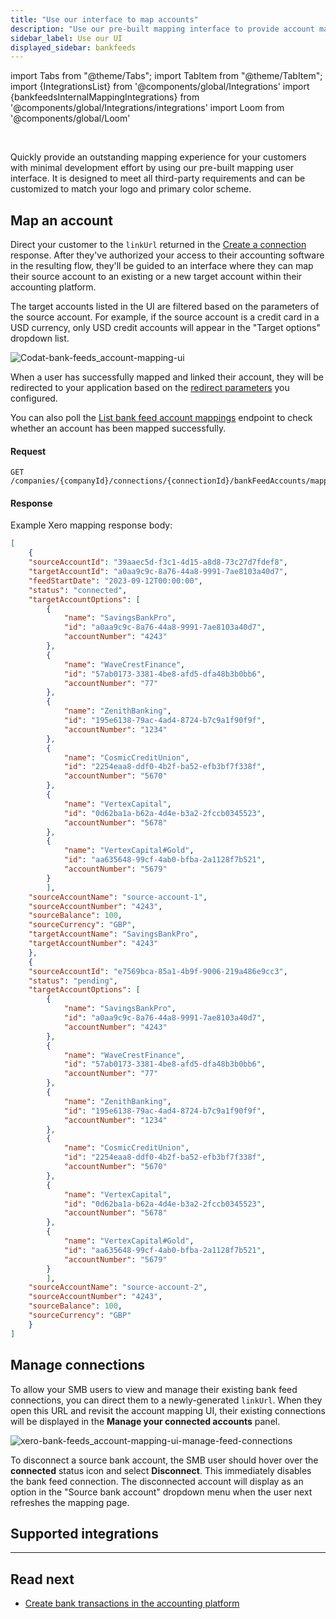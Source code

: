 ```yaml
---
title: "Use our interface to map accounts"
description: "Use our pre-built mapping interface to provide account mapping in your app with minimal development effort"
sidebar_label: Use our UI
displayed_sidebar: bankfeeds
---
```


import Tabs from "@theme/Tabs";
import TabItem from "@theme/TabItem";
import {IntegrationsList} from '@components/global/Integrations'
import {bankfeedsInternalMappingIntegrations} from '@components/global/Integrations/integrations'
import Loom from '@components/global/Loom'

<Loom source="https://www.loom.com/embed/48972835b6e74d199448b794f41b9997" />

<br/>

Quickly provide an outstanding mapping experience for your customers with minimal development effort by using our pre-built mapping user interface. It is designed to meet all third-party requirements and can be customized to match your logo and primary color scheme. 

## Map an account

Direct your customer to the `linkUrl` returned in the [Create a connection](/bank-feeds/create-account#create-a-connection) response. After they've authorized your access to their accounting software in the resulting flow, they'll be guided to an interface where they can map their source account to an existing or a new target account within their accounting platform.

The target accounts listed in the UI are filtered based on the parameters of the source account. For example, if the source account is a credit card in a USD currency, only USD credit accounts will appear in the "Target options" dropdown list.

![Codat-bank-feeds_account-mapping-ui](/img/bank-feeds/mappingUi.png "Codat-provided account mapping UI")

When a user has successfully mapped and linked their account, they will be redirected to your application based on the [redirect parameters](/auth-flow/customize/set-up-redirects) you configured. 

You can also poll the [List bank feed account mappings](/bank-feeds-api#/operations/get-bank-account-mapping) endpoint to check whether an account has been mapped successfully.

<Tabs>

<TabItem value="HTTP" label="HTTP">

#### Request

```http
GET /companies/{companyId}/connections/{connectionId}/bankFeedAccounts/mapping
```

#### Response

Example Xero mapping response body:

```json
[
    {
	"sourceAccountId": "39aaec5d-f3c1-4d15-a8d8-73c27d7fdef8",
	"targetAccountId": "a0aa9c9c-8a76-44a8-9991-7ae8103a40d7",
	"feedStartDate": "2023-09-12T00:00:00",
	"status": "connected",
	"targetAccountOptions": [
		{
			"name": "SavingsBankPro",
			"id": "a0aa9c9c-8a76-44a8-9991-7ae8103a40d7",
			"accountNumber": "4243"
		},
		{
			"name": "WaveCrestFinance",
			"id": "57ab0173-3381-4be8-afd5-dfa48b3b0bb6",
			"accountNumber": "77"
		},
		{
			"name": "ZenithBanking",
			"id": "195e6138-79ac-4ad4-8724-b7c9a1f90f9f",
			"accountNumber": "1234"
		},
		{
			"name": "CosmicCreditUnion",
			"id": "2254eaa8-ddf0-4b2f-ba52-efb3bf7f338f",
			"accountNumber": "5670"
		},
		{
			"name": "VertexCapital",
			"id": "0d62ba1a-b62a-4d4e-b3a2-2fccb0345523",
			"accountNumber": "5678"
		},
		{
			"name": "VertexCapital#Gold",
			"id": "aa635648-99cf-4ab0-bfba-2a1128f7b521",
			"accountNumber": "5679"
		}
		],
	"sourceAccountName": "source-account-1",
	"sourceAccountNumber": "4243",
	"sourceBalance": 100,
	"sourceCurrency": "GBP",
	"targetAccountName": "SavingsBankPro",
	"targetAccountNumber": "4243"
	},
	{
	"sourceAccountId": "e7569bca-85a1-4b9f-9006-219a486e9cc3",
	"status": "pending",
	"targetAccountOptions": [
		{
			"name": "SavingsBankPro",
			"id": "a0aa9c9c-8a76-44a8-9991-7ae8103a40d7",
			"accountNumber": "4243"
		},
		{
			"name": "WaveCrestFinance",
			"id": "57ab0173-3381-4be8-afd5-dfa48b3b0bb6",
			"accountNumber": "77"
		},
		{
			"name": "ZenithBanking",
			"id": "195e6138-79ac-4ad4-8724-b7c9a1f90f9f",
			"accountNumber": "1234"
		},
		{
			"name": "CosmicCreditUnion",
			"id": "2254eaa8-ddf0-4b2f-ba52-efb3bf7f338f",
			"accountNumber": "5670"
		},
		{
			"name": "VertexCapital",
			"id": "0d62ba1a-b62a-4d4e-b3a2-2fccb0345523",
			"accountNumber": "5678"
		},
		{
			"name": "VertexCapital#Gold",
			"id": "aa635648-99cf-4ab0-bfba-2a1128f7b521",
			"accountNumber": "5679"
		}
		],
	"sourceAccountName": "source-account-2",
	"sourceAccountNumber": "4243",
	"sourceBalance": 100,
	"sourceCurrency": "GBP"
	}
]
```

</TabItem >

</Tabs>

## Manage connections

To allow your SMB users to view and manage their existing bank feed connections, you can direct them to a newly-generated `linkUrl`. When they open this URL and revisit the account mapping UI, their existing connections will be displayed in the **Manage your connected accounts** panel.

![xero-bank-feeds_account-mapping-ui-manage-feed-connections](/img/bank-feeds/xero-bank-feeds/xero-bank-feeds_account-mapping-ui-manage-feed-connections.png "Codat-provided account mapping UI showing several connected accounts in the bottom panel.")

To disconnect a source bank account, the SMB user should hover over the **connected** status icon and select **Disconnect**. This immediately disables the bank feed connection. The disconnected account will display as an option in the "Source bank account" dropdown menu when the user next refreshes the mapping page.

## Supported integrations

<IntegrationsList integrations={bankfeedsInternalMappingIntegrations}/>

---

## Read next

* [Create bank transactions in the accounting platform](/bank-feeds/pushing-transactions)
